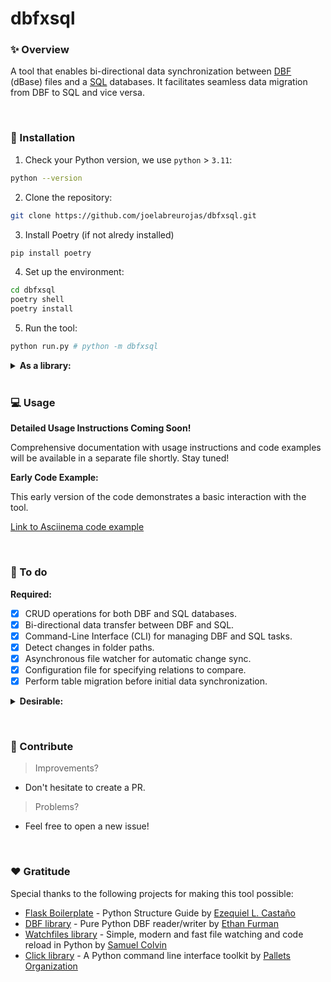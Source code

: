 # dbfxsql


### ✨ Overview

A tool that enables bi-directional data synchronization between [DBF](https://en.wikipedia.org/wiki/DBF) (dBase) files and a [SQL](https://en.wikipedia.org/wiki/SQL) databases. It facilitates seamless data migration from DBF to SQL and vice versa.

&nbsp;

### 🔌 Installation

1. Check your Python version, we use `python` > `3.11`:

```bash
python --version
```

2. Clone the repository:

```bash
git clone https://github.com/joelabreurojas/dbfxsql.git
```

3. Install Poetry (if not alredy installed)

```bash
pip install poetry
```

4. Set up the environment:

```bash
cd dbfxsql
poetry shell
poetry install
```

5. Run the tool:

```bash
python run.py # python -m dbfxsql
```

<details>
  <summary><strong>As a library:</strong></summary>
  <br>
  <ol>

1. Clone the repository:

```bash
git clone https://github.com/j4breu/dbfxsql.git
```

2. Install the project as a Python library:

```bash
cd dbfxsql
pip install .
````

3. Run the tool:

```bash
dbfxsql
```
  </ol>
</details>
&nbsp;

### 💻 Usage

**Detailed Usage Instructions Coming Soon!**

Comprehensive documentation with usage instructions and code examples will be available in a separate file shortly. Stay tuned!

**Early Code Example:**

This early version of the code demonstrates a basic interaction with the tool.

[Link to Asciinema code example](https://asciinema.org/a/675516)

&nbsp;

### 📝 To do

**Required:**
- [x] CRUD operations for both DBF and SQL databases.
- [x] Bi-directional data transfer between DBF and SQL.
- [x] Command-Line Interface (CLI) for managing DBF and SQL tasks.
- [x] Detect changes in folder paths.
- [x] Asynchronous file watcher for automatic change sync.
- [x] Configuration file for specifying relations to compare.
- [x] Perform table migration before initial data synchronization.
<details>
  <summary><strong>Desirable:</strong></summary>
  <br>
  <ul>
      <li>[x] Dynamic input parameters and database fields handling</li>
      <li>[x] Automatic data type assignment for input values.</li>
      <li>[x] <s>DBF field addition and incremental ID support</s>.</li>
      <li>[x] Retrieve database folder paths from a `.env` file.</li>
      <li>[x] Share a project overview video.</li>
      <li>[x] Detect changes in folder paths.</li>
      <li>[x] Merge DBF/SQL commands into a more friendly CLI format.</li>
      <li>[x] Explain each single command in the CLI documentation.</li>
      <li>[x] Get the rows of all relations in the config file.</li>
      <li>[x] Optimize read queries saving origin rows for future comparations.</li>
      <li>[x] Filtering rows for optimized data changesets.</li>
      <li>[x] Refactor update query to ignore DBF rows that haven't changed.</li>
      <li>[x] Force SQL -> DBF "synchronization" (read all tables).</li>
      <li>[x] Replace dictionaries with classes during synchronization.</li>
      <li>[x] Automatic SQL database creation during SQL table creation.</li>
      <li>[x] Refactor project structure with data structures as inputs.</li>
      <li>[x] Unit tests for code validation.</li>
      <li>[x] Validate dynamic primary key and row_number fields.</li>
      <li>[x] Operate over the databases through their row number.</li>
      <li>[x] Row-based sync implementation.</li>
      <li>[ ] Additional RDBMS support (MSQL Server).</li>
      <li>[ ] SQL triggers/procedures for table changes.</li>
      <li>[ ] Handle starving connections.</li>
      <li>[ ] Error and exception logging.</li>
      <li>[ ] Decorator for listening command.</li>
      <li>[ ] Group origin tables by destiny tables to optimize read queries when migrating.</li>
      <li>[ ] Accept conditions over row_number for DBF.</li>
      <li>[ ] Add FIELDS options for filtering read queries.</li>
      <li>[ ] Configuration commands for upload and edit.</li>
      <li>[ ] Validate the existence of the received field type.</li>
      <li>[ ] Validate KeyErrors for invalid fields.</li>
      <li>[ ] Validate type lengths and names for consistency between DBF and SQL.</li>
      <li>[ ] Support for relationships between +2 tables in the config file.</li>
      <li>[ ] Comprehensive project documentation.</li>
      <li>[ ] Implementation of CQRS (Command Query Responsibility Segregation) patterns.</li>
      <li>[ ] Sharing as a Python library.</li>
      <li>[ ] Development of a GUI for managing DBF and SQL.</li>
  </ul>
</details>

&nbsp;

### 👐 Contribute

> Improvements?

- Don't hesitate to create a PR.

> Problems?

- Feel free to open a new issue!

&nbsp;

### ❤️  Gratitude

Special thanks to the following projects for making this tool possible:

- [Flask Boilerplate](https://www.youtube.com/watch?v=TTYdcZ4aYz8&feature=youtu.be) - Python Structure Guide by [Ezequiel L. Castaño](https://github.com/ELC)
- [DBF library](https://github.com/ethanfurman/dbf/tree/master/dbf) - Pure Python DBF reader/writer by [Ethan Furman](https://github.com/ethanfurman)
- [Watchfiles library](https://watchfiles.helpmanual.io) - Simple, modern and fast file watching and code reload in Python by [Samuel Colvin](https://github.com/samuelcolvin)
- [Click library](https://click.palletsprojects.com/en/) - A Python command line interface toolkit by [Pallets Organization](https://github.com/pallets)

